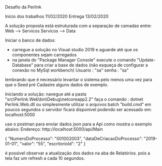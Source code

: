 Desafio da Perlink

Inicio dos trabalhos 11/02/2020
Entrega 13/02/2020

A solução proposta está estruturada com a separação de camadas entre:
Web --> Servicos
Servicos --> Data

Iniciar o banco de dados:
- carregue a solução no Visual studio 2019 e aguarde até que os componentes sejam carregados
- na janela do "Package Manager Console" execute o comando "Update-Database"
para criar a base de dados (não esqueça de configurar a conexão no MySql workbench)
Usuario : "sa"
senha : "sa"

lembrando que é necessário levantar o sistema pelo menos uma vez para que o Seed pré Cadastre
alguns dados de exemplo.

Iniciando a solução:
navegue até a pasta "src\Perlink.Web\bin\Debug\netcoreapp2.2"
faça o comando : dotnet Perlink.Web.dll
ou simplesmente utilizar o arquivos batch "build.cmd"
em poucos segundos o servidor ficará disponivel podendo ser acessado em: localhost:5000

use o postman para enviar dados json para a Api como mostra o exemplo abaixo:
Endereço: http://localhost:5000/api/Main

{
    "NumeroDoProcesso": "001002003",
    "dataDeCriacaoDoProcesso": "2019-01-01",
    "valor": "55",
    "escritorioId": "2"
}

é possivel observar a atualização dos dados na aba de Relatórios.
pois a tela faz um refresh a cada 10 segundos.
